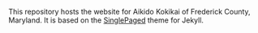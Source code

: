 This repository hosts the website for Aikido Kokikai of Frederick County, Maryland. It is based on the [SinglePaged](http://t413.com/SinglePaged) theme for Jekyll. 
